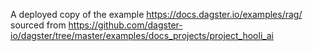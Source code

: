 A deployed copy of the example https://docs.dagster.io/examples/rag/ sourced from https://github.com/dagster-io/dagster/tree/master/examples/docs_projects/project_hooli_ai
